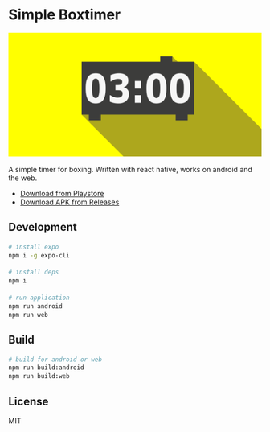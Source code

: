 # Simple Boxtimer

![logo](./assets/playstore-functional.png)

A simple timer for boxing. Written with react native, works on android and the web.

  * [Download from Playstore](https://play.google.com/store/apps/details?id=de.janstuemmel.simple_boxtimer&hl=de)
  * [Download APK from Releases](https://github.com/janstuemmel/simple-boxtimer/releases)

## Development

```sh
# install expo
npm i -g expo-cli

# install deps
npm i

# run application
npm run android
npm run web
```

## Build

```sh
# build for android or web
npm run build:android
npm run build:web
```

## License

MIT
